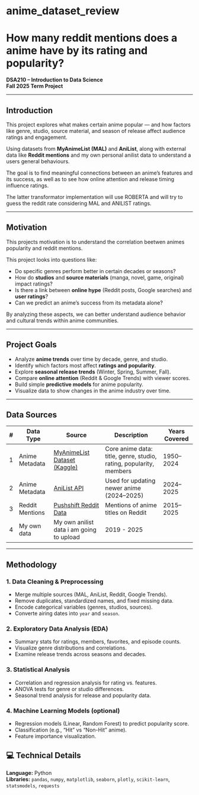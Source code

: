 # anime_dataset_review

# How many reddit mentions does a anime have by its rating and popularity?
**DSA210 – Introduction to Data Science**  
**Fall 2025 Term Project**

---

## Introduction  

This project explores what makes certain anime popular — and how factors like genre, studio, source material, and season of release affect audience ratings and engagement.  

Using datasets from **MyAnimeList (MAL)** and **AniList**, along with external data like **Reddit mentions** and my own personal anilist data to understand a users general behaviours.

The goal is to find meaningful connections between an anime’s features and its success, as well as to see how online attention and release timing influence ratings. 

The latter transformator implementation will use ROBERTA and will try to guess the reddit rate considering MAL and ANILIST ratings.

---

## Motivation  

This projects motivation is to understand the correlation beetwen animes popularity and reddit mentions.

This project looks into questions like:  
- Do specific genres perform better in certain decades or seasons?  
- How do **studios** and **source materials** (manga, novel, game, original) impact ratings?  
- Is there a link between **online hype** (Reddit posts, Google searches) and **user ratings**?  
- Can we predict an anime’s success from its metadata alone?  

By analyzing these aspects, we can better understand audience behavior and cultural trends within anime communities.

---

## Project Goals  

- Analyze **anime trends** over time by decade, genre, and studio.  
- Identify which factors most affect **ratings and popularity**.  
- Explore **seasonal release trends** (Winter, Spring, Summer, Fall).  
- Compare **online attention** (Reddit & Google Trends) with viewer scores.  
- Build simple **predictive models** for anime popularity.  
- Visualize data to show changes in the anime industry over time.

---

## Data Sources  

| # | Data Type | Source | Description | Years Covered |
|---|------------|---------|--------------|----------------|
| 1 | Anime Metadata | [MyAnimeList Dataset (Kaggle)](https://www.kaggle.com/datasets/dbdmobile/myanimelist-dataset) | Core anime data: title, genre, studio, rating, popularity, members | 1950–2024 |
| 2 | Anime Metadata | [AniList API](https://anilist.gitbook.io/anilist-apiv2-docs/) | Used for updating newer anime (2024–2025) | 2024–2025 |
| 3 | Reddit Mentions | [Pushshift Reddit Data](https://pushshift.io/) | Mentions of anime titles on Reddit | 2015–2025 |
| 4 | My own data | My own anilist data i am going to upload | 2019 - 2025|

---

## Methodology  

### 1. Data Cleaning & Preprocessing  
- Merge multiple sources (MAL, AniList, Reddit, Google Trends).  
- Remove duplicates, standardized names, and fixed missing data.  
- Encode categorical variables (genres, studios, sources).  
- Converte airing dates into `year` and `season`.  

### 2. Exploratory Data Analysis (EDA)  
- Summary stats for ratings, members, favorites, and episode counts.  
- Visualize genre distributions and correlations.  
- Examine release trends across seasons and decades.  

### 3. Statistical Analysis  
- Correlation and regression analysis for rating vs. features.  
- ANOVA tests for genre or studio differences.  
- Seasonal trend analysis for release and popularity data.  

### 4. Machine Learning Models (optional)  
- Regression models (Linear, Random Forest) to predict popularity score.  
- Classification (e.g., “Hit” vs “Non-Hit” anime).  
- Feature importance visualization.



## 💻 Technical Details  

**Language:** Python  
**Libraries:** `pandas`, `numpy`, `matplotlib`, `seaborn`, `plotly`, `scikit-learn`, `statsmodels`, `requests`  


